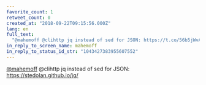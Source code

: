 ```yaml
---
favorite_count: 1
retweet_count: 0
created_at: "2018-09-22T09:15:56.000Z"
lang: en
full_text:
  "@mahemoff @clihttp jq instead of sed for JSON: https://t.co/56b5jWvAGg"
in_reply_to_screen_name: mahemoff
in_reply_to_status_id_str: "1043427383955607552"
---
```


[@mahemoff](https://twitter.com/mahemoff) @clihttp jq instead of sed for JSON:
<https://stedolan.github.io/jq/>
